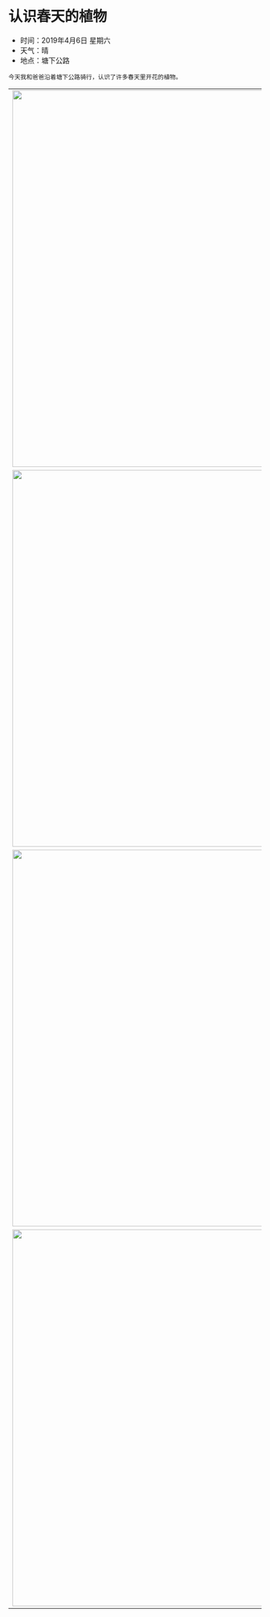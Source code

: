<style>
  img {
    width:750px;
    display: inline-block;
    vertical-align: middle;
    cursor: pointer;
  }
</style>

<script>
  function openImg(img) {
    window.open(img.src, '_blank');
  }
</script>

# 认识春天的植物

- 时间：2019年4月6日 星期六
- 天气：晴
- 地点：塘下公路

```
今天我和爸爸沿着塘下公路骑行，认识了许多春天里开花的植物。
```

<table>
  <tr>
    <td>
      <img src="../images/认识春天的植物/IMG_6781.JPG" onclick="openImg(this);" />
    </td>
    <td>
      <img src="../images/认识春天的植物/IMG_6783.JPG" onclick="openImg(this);" />
    </td>
    <td>
      <img src="../images/认识春天的植物/IMG_6782.JPG" onclick="openImg(this);" />
    </td>
  </tr>
  <tr>
    <td>
      <img src="../images/认识春天的植物/IMG_6785.JPG" onclick="openImg(this);" />
    </td>
    <td>
      <img src="../images/认识春天的植物/IMG_6786.JPG" onclick="openImg(this);" />
    </td>
    <td>
      <img src="../images/认识春天的植物/IMG_6790.JPG" onclick="openImg(this);" />
    </td>
  </tr>
  <tr>
    <td>
      <img src="../images/认识春天的植物/IMG_6788.JPG" onclick="openImg(this);" />
    </td>
    <td>
      <img src="../images/认识春天的植物/IMG_6793.JPG" onclick="openImg(this);" />
    </td>
    <td>
      <img src="../images/认识春天的植物/IMG_6787.JPG" onclick="openImg(this);" />
    </td>
  </tr>
  <tr>
    <td>
      <img src="../images/认识春天的植物/IMG_6791.JPG" onclick="openImg(this);" />
    </td>
    <td>
      <img src="../images/认识春天的植物/IMG_6792.JPG" onclick="openImg(this);" />
    </td>
    <td>
      <img src="../images/认识春天的植物/IMG_6611.JPG" onclick="openImg(this);" />
    </td>
  </tr>
</table>

